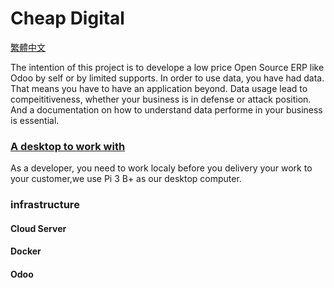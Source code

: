 # Cheap Digital  

[繁體中文]()

The intention of this project is to develope a low price Open Source ERP like Odoo by self or by limited supports. In order to use data, you have had data. That means you have to have an application beyond. Data usage lead to compeititiveness, whether your business is in defense or attack position. And a documentation on how to understand data performe in your business is essential.

### [A desktop to work with](https://github.com/tacticlink/cheapdigital/blob/master/dev/desktop.md)

As a developer, you need to work localy before you delivery your work to your customer,we use Pi 3 B+ as our desktop computer.

### infrastructure

#### Cloud Server

#### Docker

#### Odoo
